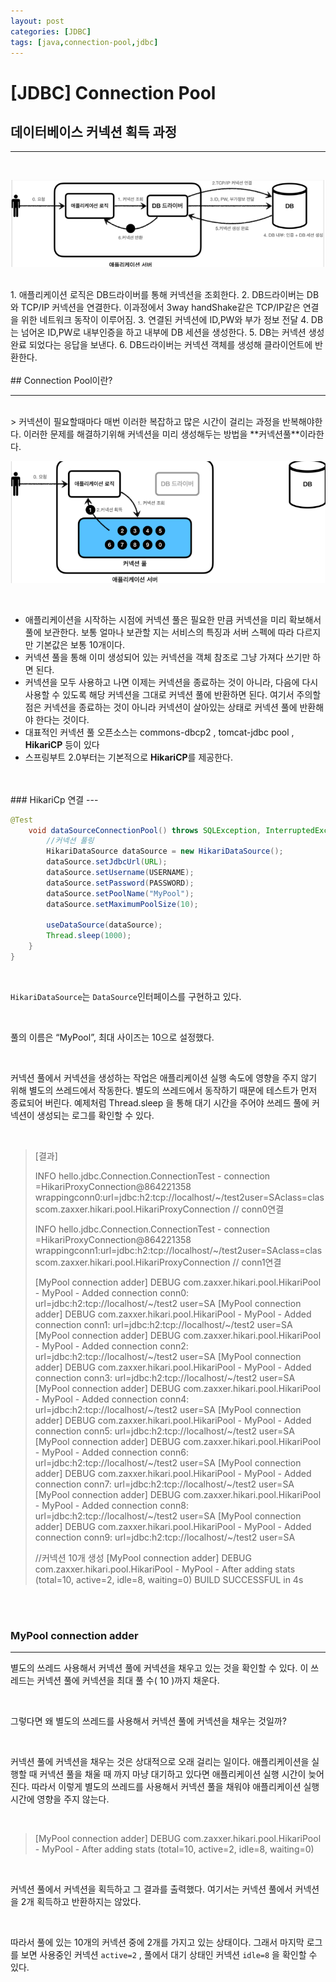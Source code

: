 ```yaml
--- 
layout: post 
categories: [JDBC]
tags: [java,connection-pool,jdbc]
---
```


# [JDBC] Connection Pool

## 데이터베이스 커넥션 획득 과정

---
<br>

![Untitled](/assets/img/23-08-31(1).png)

<br>
1. 애플리케이션 로직은 DB드라이버를 통해 커넥션을 조회한다.
2. DB드라이버는 DB와 TCP/IP 커넥션을 연결한다. 이과정에서 3way handShake같은 TCP/IP같은 연결을 위한 네트워크 동작이 이루어짐.
3. 연결된 커넥션에 ID,PW와 부가 정보 전달
4. DB는 넘어온 ID,PW로 내부인증을 하고 내부에 DB 세션을 생성한다.
5. DB는 커넥션 생성완료 되었다는 응답을 보낸다.
6. DB드라이버는 커넥션 객체를 생성해 클라이언트에 반환한다.
<br>
<br>
## Connection Pool이란?

---
<br>
> 커넥션이 필요할때마다 매번 이러한 복잡하고 많은 시간이 걸리는 과정을 반복해야한다.
이러한 문제를 해결하기위해 커넥션을 미리 생성해두는 방법을 **커넥션풀**이라한다.


<br>

![Untitled](/assets/img/23-08-31(2).png)

<br>

- 애플리케이션을 시작하는 시점에 커넥션 풀은 필요한 만큼 커넥션을 미리 확보해서 풀에 보관한다.  보통 얼마나 보관할 지는 서비스의 특징과 서버 스펙에 따라 다르지만 기본값은 보통 10개이다.
- 커넥션 풀을 통해 이미 생성되어 있는 커넥션을 객체 참조로 그냥 가져다 쓰기만 하면 된다.
- 커넥션을 모두 사용하고 나면 이제는 커넥션을 종료하는 것이 아니라, 다음에 다시 사용할 수 있도록 해당 커넥션을 그대로 커넥션 풀에 반환하면 된다. 여기서 주의할 점은 커넥션을 종료하는 것이 아니라 커넥션이 살아있는 상태로 커넥션 풀에 반환해야 한다는 것이다.
- 대표적인 커넥션 풀 오픈소스는 commons-dbcp2 , tomcat-jdbc pool , **HikariCP** 등이 있다
- 스프링부트 2.0부터는 기본적으로 **HikariCP**를 제공한다.

<br>
<br>
### HikariCp 연결
---

<br>

```java
@Test
    void dataSourceConnectionPool() throws SQLException, InterruptedException {
        //커넥션 풀링
        HikariDataSource dataSource = new HikariDataSource();
        dataSource.setJdbcUrl(URL);
        dataSource.setUsername(USERNAME);
        dataSource.setPassword(PASSWORD);
        dataSource.setPoolName("MyPool");
        dataSource.setMaximumPoolSize(10);

        useDataSource(dataSource);
        Thread.sleep(1000); 
    }
}
```
<br>

`HikariDataSource`는 `DataSource`인터페이스를 구현하고 있다.

<br>

풀의 이름은 “MyPool”, 최대 사이즈는 10으로 설정했다.

<br>

커넥션 풀에서 커넥션을 생성하는 작업은 애플리케이션 실행 속도에 영향을 주지 않기 위해 별도의 쓰레드에서 작동한다. 별도의 쓰레드에서 동작하기 때문에 테스트가 먼저 종료되어 버린다. 
예제처럼 Thread.sleep 을 통해 대기 시간을 주어야 쓰레드 풀에 커넥션이 생성되는 로그를 확인할 수 있다.

<br>

> [결과]
> 
> 
> INFO hello.jdbc.Connection.ConnectionTest - connection =HikariProxyConnection@864221358 wrappingconn0:url=jdbc:h2:tcp://localhost/~/test2user=SAclass=classcom.zaxxer.hikari.pool.HikariProxyConnection // conn0연결
> 
> INFO hello.jdbc.Connection.ConnectionTest - connection =HikariProxyConnection@864221358 wrappingconn1:url=jdbc:h2:tcp://localhost/~/test2user=SAclass=classcom.zaxxer.hikari.pool.HikariProxyConnection // conn1연결
> 
> [MyPool connection adder] DEBUG com.zaxxer.hikari.pool.HikariPool - MyPool - Added connection conn0: url=jdbc:h2:tcp://localhost/~/test2 user=SA
> [MyPool connection adder] DEBUG com.zaxxer.hikari.pool.HikariPool - MyPool - Added connection conn1: url=jdbc:h2:tcp://localhost/~/test2 user=SA
> [MyPool connection adder] DEBUG com.zaxxer.hikari.pool.HikariPool - MyPool - Added connection conn2: url=jdbc:h2:tcp://localhost/~/test2 user=SA
> [MyPool connection adder] DEBUG com.zaxxer.hikari.pool.HikariPool - MyPool - Added connection conn3: url=jdbc:h2:tcp://localhost/~/test2 user=SA
> [MyPool connection adder] DEBUG com.zaxxer.hikari.pool.HikariPool - MyPool - Added connection conn4: url=jdbc:h2:tcp://localhost/~/test2 user=SA
> [MyPool connection adder] DEBUG com.zaxxer.hikari.pool.HikariPool - MyPool - Added connection conn5: url=jdbc:h2:tcp://localhost/~/test2 user=SA
> [MyPool connection adder] DEBUG com.zaxxer.hikari.pool.HikariPool - MyPool - Added connection conn6: url=jdbc:h2:tcp://localhost/~/test2 user=SA
> [MyPool connection adder] DEBUG com.zaxxer.hikari.pool.HikariPool - MyPool - Added connection conn7: url=jdbc:h2:tcp://localhost/~/test2 user=SA
> [MyPool connection adder] DEBUG com.zaxxer.hikari.pool.HikariPool - MyPool - Added connection conn8: url=jdbc:h2:tcp://localhost/~/test2 user=SA
> [MyPool connection adder] DEBUG com.zaxxer.hikari.pool.HikariPool - MyPool - Added connection conn9: url=jdbc:h2:tcp://localhost/~/test2 user=SA
> 
> //커넥션 10개 생성
> [MyPool connection adder] DEBUG com.zaxxer.hikari.pool.HikariPool - MyPool - After adding stats (total=10, active=2, idle=8, waiting=0)
> BUILD SUCCESSFUL in 4s

<br>
<br>

### **MyPool connection adder**

---

별도의 쓰레드 사용해서 커넥션 풀에 커넥션을 채우고 있는 것을 확인할 수 있다. 이 쓰레드는 커넥션 풀에 커넥션을 최대 풀 수( 10 )까지 채운다.

<br>

그렇다면 왜 별도의 쓰레드를 사용해서 커넥션 풀에 커넥션을 채우는 것일까?

<br>

커넥션 풀에 커넥션을 채우는 것은 상대적으로 오래 걸리는 일이다.
애플리케이션을 실행할 때 커넥션 풀을 채울 때 까지 마냥 대기하고 있다면 애플리케이션 실행 시간이 늦어진다. 
따라서 이렇게 별도의 쓰레드를 사용해서 커넥션 풀을 채워야 애플리케이션 실행 시간에 영향을 주지 않는다.

<br>

> [MyPool connection adder] DEBUG com.zaxxer.hikari.pool.HikariPool - MyPool - After adding stats (total=10, active=2, idle=8, waiting=0)

<br>

커넥션 풀에서 커넥션을 획득하고 그 결과를 출력했다. 
여기서는 커넥션 풀에서 커넥션을 2개 획득하고 반환하지는 않았다. 

<br>

따라서 풀에 있는 10개의 커넥션 중에 2개를 가지고 있는 상태이다.
그래서 마지막 로그를 보면 사용중인 커넥션 `active=2` , 풀에서 대기 상태인 커넥션 `idle=8` 을 확인할 수 있다.
